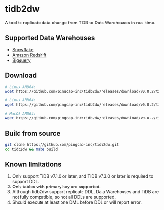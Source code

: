 # tidb2dw

A tool to replicate data change from TiDB to Data Warehouses in real-time.

## Supported Data Warehouses

- [Snowflake](https://github.com/pingcap-inc/tidb2dw/blob/main/docs/snowflake.md)
- [Amazon Redshift](https://github.com/pingcap-inc/tidb2dw/blob/main/docs/redshift.md)
- [Bigquery](https://github.com/pingcap-inc/tidb2dw/blob/main/docs/bigquery.md)

## Download

```bash
# Linux AMD64:
wget https://github.com/pingcap-inc/tidb2dw/releases/download/v0.0.2/tidb2dw-v0.0.2-linux-amd64

# Linux ARM64:
wget https://github.com/pingcap-inc/tidb2dw/releases/download/v0.0.2/tidb2dw-v0.0.2-linux-arm64

# MacOS AMD64:
wget https://github.com/pingcap-inc/tidb2dw/releases/download/v0.0.2/tidb2dw-v0.0.2-darwin-amd64
```

## Build from source

```bash
git clone https://github.com/pingcap-inc/tidb2dw.git
cd tidb2dw && make build
```

## Known limitations

1. Only support TiDB v7.1.0 or later, and TiDB v7.3.0 or later is required to support DDL.
2. Only tables with primary key are supported.
3. Although tidb2dw support replicate DDL, Data Warehouses and TiDB are not fully compatible, so not all DDLs are supported.
4. Should execute at least one DML before DDL or will report error.
